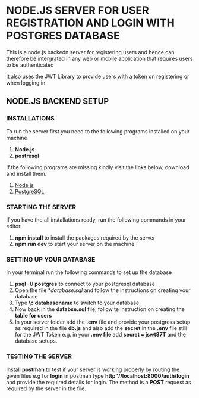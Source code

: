 # NODE.JS SERVER FOR USER REGISTRATION AND LOGIN WITH POSTGRES DATABASE

This is a node.js backedn server for registering users and hence can therefore be intergrated in any web or mobile application that requires users to be authenticated

It also uses the JWT Library to provide users with a token on registering or when logging in

## NODE.JS BACKEND SETUP

### INSTALLATIONS

To run the server first you need to the following programs installed on your machine

1. **Node.js**
2. **postresql**

If the following programs are missing kindly visit the links below, download and install them.

1. [Node js](https://nodejs.org/en/)
2. [PostgreSQL](https://postgresql.org/download/)

### STARTING THE SERVER

If you have the all installations ready, run the following commands in your editor

1. **npm install** to install the packages required by the server
2. **npm run dev** to start your server on the machine

### SETTING UP YOUR DATABASE

In your terminal run the following commands to set up the database

1. **psql -U postgres** to connect to your postgresql database
2. Open the file \*_database.sql_ and follow the instructions on creating your database
3. Type **\c databasename** to switch to your database
4. Now back in the **databse.sql** file, follow te instruction on creating the **table for users**
5. In your server folder add the **.env** file and provide your postgress setup as required in the file **db.js** and also add the **secret** in the **.env** file still for the JWT Token e.g. in your **.env file** add **secret = jswt87T** and the database setups.

### TESTING THE SERVER

Install **postman** to test if your server is working properly by routing the given files e.g for **login** in postman type **http"//localhost:8000/auth/login** and provide the required details for login. The method is a **POST** request as required by the server in the file.
